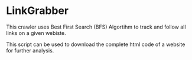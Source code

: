 # LinkGrabber

This crawler uses Best First Search (BFS) Algortihm to track and follow all links on a given webiste.

This script can be used to download the complete html code of a website for further analysis.


